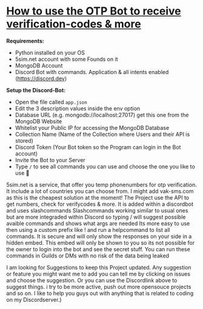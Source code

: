 # [How to use the OTP Bot to receive verification-codes & more](http://discord.verify.gay)
__Requirements:__
- Python installed on your OS
- 5sim.net account with some Founds on it
- MongoDB Account
- Discord Bot with commands. Application & all intents enabled (https://discord.dev)

__Setup the Discord-Bot:__
- Open the file called `app.json`
- Edit the 3 description values inside the env option
- Database URL (e.g. mongodb://localhost:27017) get this one from the MongoDB Website
- Whitelist your Public IP for accessing the MongoDB Database
- Collection Name (Name of the Collection where Users and their API is stored)
- Discord Token (Your Bot token so the Program can login in the Bot account)
- Invite the Bot to your Server
- Type `/` to see all commands you can use and choose the one you like to use 


5sim.net is a service, that offer you temp phonenumbers for otp verification. 
It include a lot of countries you can choose from. 
I might add vak-sms.com as this is the cheapest solution at the moment!
The Project use the API to get numbers, check for verifycodes & more. It is added within a discordbot and uses slashcommands
Slashcommands working similar to usual ones but are more integraded within Discord so typing / will suggest possible avaible commands and shows what args are needed
Its more easy to use then using a custom prefix like ! and run a helpcommand to list all commands. It is secure and will only show the responses on your side in a hidden embed.
This embed will only be shown to you so its not possible for the owner to login into the bot and see the secret stuff. 
You can run these commands in Guilds or DMs with no risk of the data being leaked

I am looking for Suggestions to keep this Project updated. Any suggestion or feature you might want me to add you can tell me by clicking on issues and choose the suggestion. Or you can use the Discordlink above to suggest things. i try to be more active, push out more opensouce projects and so on. I like to help you guys out with anything that is related to coding on my Discordserver.)
